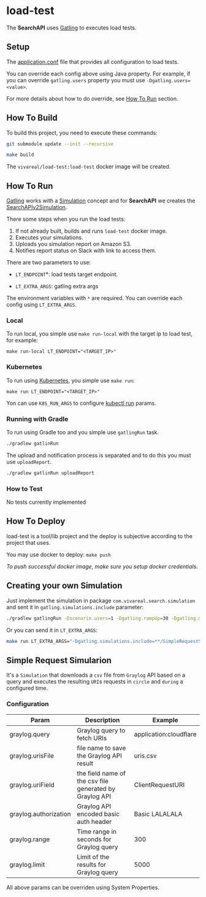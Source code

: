 # load-test

The **SearchAPI** uses [Gatling](http://gatling.io) to executes load tests. 

## Setup

The [application.conf](src/gatling/resources/conf/application.conf) file that provides all configuration to load tests.

You can override each config above using Java property. For example, if you can override `gatling.users` property you must use `-Dgatling.users=<value>`.

For more details about how to do override, see [How To Run](#how-to-run) section.

## How To Build

To build this project, you need to execute these commands:

```sh
git submodule update --init --recursive
```

```sh
make build
```

The `vivareal/load-test:load-test` docker image will be created.

## How To Run

[Gatling](http://gatling.io) works with a [Simulation](http://gatling.io/docs/current/quickstart/#a-word-on-scala) concept and for **SearchAPI** we creates the [SearchAPIv2Simulation](src/gatling/scala/com/vivareal/search/simulation/SearchAPIv2Simulation.scala).

There some steps when you run the load tests:
1. If not already built, builds and runs `load-test` docker image.
1. Executes your simulations.
1. Uploads you simulation report on Amazon S3.
1. Notifies report status on Slack with link to access them.

There are two parameters to use:

- `LT_ENDPOINT`*: load tests target endpoint.

- `LT_EXTRA_ARGS`: gatling extra args

The environment variables with `*` are required. You can override each config using `LT_EXTRA_ARGS`.

### Local

To run local, you simple use `make run-local` with the target ip to load test, for example:

```
make run-local LT_ENDPOINT="<TARGET_IP>"
```

### Kubernetes

To run using [Kubernetes](https://kubernetes.io), you simple use `make run`:

```
make run LT_ENDPOINT="<TARGET_IP>"
```

Yon can use `K8S_RUN_ARGS` to configure [kubectl run](https://kubernetes.io/docs/user-guide/kubectl-overview) params.

### Running with Gradle

To run using Gradle too and you simple use `gatlingRun` task.

```sh
./gradlew gatlinRun
```

The upload and notification process is separated and to do this you must use `uploadReport`.

```sh
./gradlew gatlinRun uploadReport
```

### How to Test

No tests currently implemented

## How To Deploy

load-test is a tool/lib project and the deploy is subjective according to the project that uses.

You may use docker to deploy: `make push`

_To push successful docker image, make sure you setup docker credentials._

## Creating your own Simulation

Just implement the simulation in package `com.vivareal.search.simulation` and sent it in `gatling.simulations.include` parameter:

```sh
./gradlew gatlingRun -Dscenario.users=1 -Dgatling.rampUp=30 -Dgatling.maxDuration=60 -Dgatling.simulations.include=**/SimpleRequestSimulation.scala
```

Or you can send it in `LT_EXTRA_ARGS`:

```sh
make run LT_EXTRA_ARGS="-Dgatling.simulations.include=**/SimpleRequestSimulation.scala"
```

## Simple Request Simularion

It's a `Simulation` that downloads a `csv` file from `Graylog` API based on a query and executes the resulting `URI`s requests in `circle` and `during` a configured time.

### Configuration

|Param|Description|Example|
|---|---|---|
|graylog.query|Graylog query to fetch URIs|application:cloudflare|
|graylog.urisFile|file name to save the Graylog API result|uris.csv|
|graylog.uriField|the field name of the csv file generated by Graylog API|ClientRequestURI|
|graylog.authorization|Graylog API encoded basic auth header|Basic LALALALA|
|graylog.range|Time range in seconds for Graylog query|300|
|graylog.limit|Limit of the results for Graylog query|5000|

All above params can be overriden using System Properties.